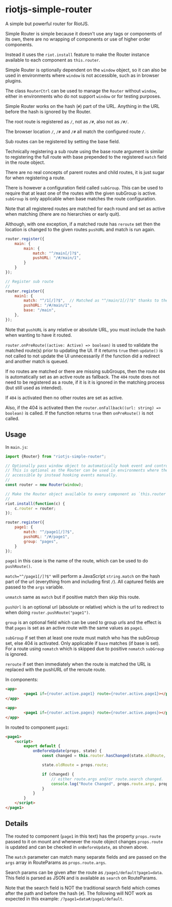 # riotjs-simple-router

A simple but powerful router for RiotJS.

Simple Router is simple because it doesn't use any tags or components of its own, there are no wrapping of components or use of higher order components.

Instead it uses the `riot.install` feature to make the Router instance available to each component as `this.router`.

Simple Router is optionally dependent on the `window` object, so it can also be used in environments where `window` is not accessible, such as in browser plugins.

The class `RouterCtrl` can be used to manage the `Router` without `window`, either in environments who do not support `window` or for testing purposes.

Simple Router works on the hash (`#`) part of the URL. Anything in the URL before the hash is ignored by the Router.

The root route is registered as `/`, not as `/#`, also not as `/#/`.

The browser location `/`, `/#` and `/#` all match the configured route `/`.

Sub routes can be registered by setting the base field.

Technically registering a sub route using the base route argument is similar to registering the full route with base prepended to the registered `match` field in the route object.

There are no real concepts of parent routes and child routes, it is just sugar for when registering a route.

There is however a configuration field called `subGroup`. This can be used to require that at least one of the routes with the given subGroup is active. `subGroup` is only applicable when base matches
the route configuration.

Note that all registered routes are matched for each round and set as active when matching (there are no hierarchies or early quit).

Although, with one exception, if a matched route has `reroute` set then the location is changed to the given routes `pushURL` and match is run again.

```js
router.register({
    main: {
        main: {
            match: "^/main[/]?$",
            pushURL: "/#/main/1",
        }
    }
});

// Register sub route
//
router.register({
    main1: {
        match: "^/1[/]?$",  // Matched as "^/main/1[/]?$" thanks to the base field "/main".
        pushURL: "/#/main/1",
        base: "/main",
    },
});
```

Note that `pushURL` is any relative or absolute URL, you must include the hash when wanting
to have it routed.

`router.onPreRoute((active: Active) => boolean)` is used to validate the matched route(s) prior to updating the UI. If it returns `true` then `update()` is not called
to not update the UI unnecessarily if the function did a redirect and another match is queued.

If no routes are matched or there are missing subGroups, then the route `404` is automatically set as an active route as fallback. The `404` route does not need to be registered as a route, if it is it is ignored in the matching process (but still used as intended).

If `404` is activated then no other routes are set as active.

Also, if the 404 is activated then the `router.onFallback((url: string) => boolean)` is called. If the function returns `true` then `onPreRoute()` is not called.


## Usage
In `main.js`:  

```js
import {Router} from "riotjs-simple-router";

// Optionally pass window object to automatically hook event and control URL redirection.
// This is optional as the Router can be used in environments where the window object is not
// accessible by instead hooking events manually.
//
const router = new Router(window);

// Make the Router object available to every component as `this.router`.
//
riot.install(function(c) {
    c.router = router;
});

router.register({
    page1: {
        match: "^/page1[/]?$",
        pushURL: "/#/page1",
        group: "pages",
    }
});
```

`page1` in this case is the name of the route, which can be used to do `pushRoute()`.

`match="^/page1[/]?$"` will perform a JavaScript `string.match` on the hash part of the url (everything from and including first `/`). All captured fields are passed to the `args` variable.  

`unmatch` same as `match` but if positive match then skip this route.

`pushUrl` is an optional url (absolute or relative) which is the url to redirect to when doing `router.pushRoute("page1")`.  

`group` is an optional field which can be used to group urls and the effect is that `pages` is set as an active route with the same values as `page1`.

`subGroup` if set then at least one route must match who has the subGroup set, else 404 is activated. Only applicable if `base` matches (if base is set).
For a route using `nomatch` which is skipped due to positive `nomatch` `subGroup` is ignored.

`reroute` if set then immediately when the route is matched the URL is replaced with the pushURL of the reroute route.

In components:  

```html
<app>
        <page1 if={router.active.page1} route={router.active.page1}></page1>
</app>

<app>
        <page1 if={router.active.pages} route={router.active.pages}></page1>
</app>
```

In routed to component `page1`:  

```html
<page1>
    <script>
        export default {
            onBeforeUpdate(props, state) {
                const changed = this.router.hasChanged(state.oldRoute, props.route);

                state.oldRoute = props.route;

                if (changed) {
                    // either route.args and/or route.search changed.
                    console.log("Route Changed", props.route.args, props.route.search);
                }
            }
        }
    </script>
</page1>
```

## Details
The routed to component (`page1` in this text) has the property `props.route` passed to it on mount
and whenever the route object changes `props.route` is updated and can be checked in `onBeforeUpdate`, as shown above.

The `match` parameter can match many separate fields and are passed on the `args` array in RouteParams as `props.route.args`.

Search params can be given after the route as `/page1/default?page1=data`. This field is parsed as JSON and is available as `search` on RouteParams.

Note that the search field is NOT the traditional search field which comes after the path and before the hash (`#`). The following will NOT work as expected in this example: `/?page1=data#/page1/default`.
